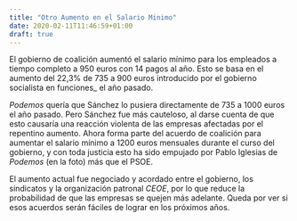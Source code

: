 ```yaml
---
title: "Otro Aumento en el Salario Minimo"
date: 2020-02-11T11:46:59+01:00
draft: true
---
```


El gobierno de coalición aumentó el salario mínimo para los empleados a tiempo completo a 950 euros con 14 pagos al año. Esto se basa en el aumento del 22,3% de 735 a 900 euros introducido por el gobierno socialista en funciones_ el año pasado.

_Podemos_ quería que Sánchez lo pusiera directamente de 735 a 1000 euros el año pasado. Pero Sánchez fue más cauteloso, al darse cuenta de que esto causaría una reacción violenta de las empresas afectadas por el repentino aumento. Ahora forma parte del acuerdo de coalición para aumentar el salario mínimo a 1200 euros mensuales durante el curso del gobierno, y con toda justicia esto ha sido empujado por Pablo Iglesias de _Podemos_ (en la foto) más que el PSOE.

El aumento actual fue negociado y acordado entre el gobierno, los sindicatos y la organización patronal _CEOE_, por lo que reduce la probabilidad de que las empresas se quejen más adelante. Queda por ver si esos acuerdos serán fáciles de lograr en los próximos años.
